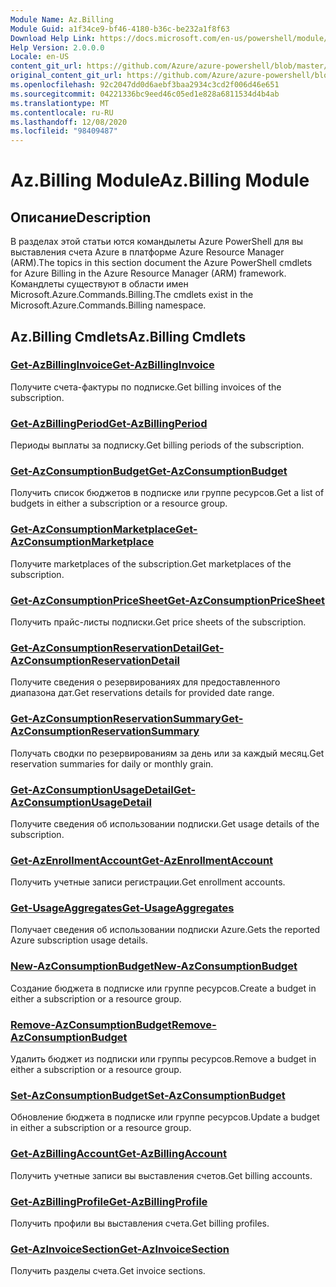 ```yaml
---
Module Name: Az.Billing
Module Guid: a1f34ce9-bf46-4180-b36c-be232a1f8f63
Download Help Link: https://docs.microsoft.com/en-us/powershell/module/az.billing
Help Version: 2.0.0.0
Locale: en-US
content_git_url: https://github.com/Azure/azure-powershell/blob/master/src/Billing/Billing/help/Az.Billing.md
original_content_git_url: https://github.com/Azure/azure-powershell/blob/master/src/Billing/Billing/help/Az.Billing.md
ms.openlocfilehash: 92c2047dd0d6aebf3baa2934c3cd2f006d46e651
ms.sourcegitcommit: 04221336bc9eed46c05ed1e828a6811534d4b4ab
ms.translationtype: MT
ms.contentlocale: ru-RU
ms.lasthandoff: 12/08/2020
ms.locfileid: "98409487"
---
```

# <span data-ttu-id="b1a7c-101">Az.Billing Module</span><span class="sxs-lookup"><span data-stu-id="b1a7c-101">Az.Billing Module</span></span>
## <span data-ttu-id="b1a7c-102">Описание</span><span class="sxs-lookup"><span data-stu-id="b1a7c-102">Description</span></span>
<span data-ttu-id="b1a7c-103">В разделах этой статьи ются командылеты Azure PowerShell для вы выставления счета Azure в платформе Azure Resource Manager (ARM).</span><span class="sxs-lookup"><span data-stu-id="b1a7c-103">The topics in this section document the Azure PowerShell cmdlets for Azure Billing in the Azure Resource Manager (ARM) framework.</span></span> <span data-ttu-id="b1a7c-104">Командлеты существуют в области имен Microsoft.Azure.Commands.Billing.</span><span class="sxs-lookup"><span data-stu-id="b1a7c-104">The cmdlets exist in the Microsoft.Azure.Commands.Billing namespace.</span></span>

## <span data-ttu-id="b1a7c-105">Az.Billing Cmdlets</span><span class="sxs-lookup"><span data-stu-id="b1a7c-105">Az.Billing Cmdlets</span></span>
### [<span data-ttu-id="b1a7c-106">Get-AzBillingInvoice</span><span class="sxs-lookup"><span data-stu-id="b1a7c-106">Get-AzBillingInvoice</span></span>](Get-AzBillingInvoice.md)
<span data-ttu-id="b1a7c-107">Получите счета-фактуры по подписке.</span><span class="sxs-lookup"><span data-stu-id="b1a7c-107">Get billing invoices of the subscription.</span></span>

### [<span data-ttu-id="b1a7c-108">Get-AzBillingPeriod</span><span class="sxs-lookup"><span data-stu-id="b1a7c-108">Get-AzBillingPeriod</span></span>](Get-AzBillingPeriod.md)
<span data-ttu-id="b1a7c-109">Периоды выплаты за подписку.</span><span class="sxs-lookup"><span data-stu-id="b1a7c-109">Get billing periods of the subscription.</span></span>

### [<span data-ttu-id="b1a7c-110">Get-AzConsumptionBudget</span><span class="sxs-lookup"><span data-stu-id="b1a7c-110">Get-AzConsumptionBudget</span></span>](Get-AzConsumptionBudget.md)
<span data-ttu-id="b1a7c-111">Получить список бюджетов в подписке или группе ресурсов.</span><span class="sxs-lookup"><span data-stu-id="b1a7c-111">Get a list of budgets in either a subscription or a resource group.</span></span>

### [<span data-ttu-id="b1a7c-112">Get-AzConsumptionMarketplace</span><span class="sxs-lookup"><span data-stu-id="b1a7c-112">Get-AzConsumptionMarketplace</span></span>](Get-AzConsumptionMarketplace.md)
<span data-ttu-id="b1a7c-113">Получите marketplaces of the subscription.</span><span class="sxs-lookup"><span data-stu-id="b1a7c-113">Get marketplaces of the subscription.</span></span>

### [<span data-ttu-id="b1a7c-114">Get-AzConsumptionPriceSheet</span><span class="sxs-lookup"><span data-stu-id="b1a7c-114">Get-AzConsumptionPriceSheet</span></span>](Get-AzConsumptionPriceSheet.md)
<span data-ttu-id="b1a7c-115">Получить прайс-листы подписки.</span><span class="sxs-lookup"><span data-stu-id="b1a7c-115">Get price sheets of the subscription.</span></span>

### [<span data-ttu-id="b1a7c-116">Get-AzConsumptionReservationDetail</span><span class="sxs-lookup"><span data-stu-id="b1a7c-116">Get-AzConsumptionReservationDetail</span></span>](Get-AzConsumptionReservationDetail.md)
<span data-ttu-id="b1a7c-117">Получите сведения о резервированиях для предоставленного диапазона дат.</span><span class="sxs-lookup"><span data-stu-id="b1a7c-117">Get reservations details for provided date range.</span></span>

### [<span data-ttu-id="b1a7c-118">Get-AzConsumptionReservationSummary</span><span class="sxs-lookup"><span data-stu-id="b1a7c-118">Get-AzConsumptionReservationSummary</span></span>](Get-AzConsumptionReservationSummary.md)
<span data-ttu-id="b1a7c-119">Получать сводки по резервированиям за день или за каждый месяц.</span><span class="sxs-lookup"><span data-stu-id="b1a7c-119">Get reservation summaries for daily or monthly grain.</span></span>

### [<span data-ttu-id="b1a7c-120">Get-AzConsumptionUsageDetail</span><span class="sxs-lookup"><span data-stu-id="b1a7c-120">Get-AzConsumptionUsageDetail</span></span>](Get-AzConsumptionUsageDetail.md)
<span data-ttu-id="b1a7c-121">Получите сведения об использовании подписки.</span><span class="sxs-lookup"><span data-stu-id="b1a7c-121">Get usage details of the subscription.</span></span>

### [<span data-ttu-id="b1a7c-122">Get-AzEnrollmentAccount</span><span class="sxs-lookup"><span data-stu-id="b1a7c-122">Get-AzEnrollmentAccount</span></span>](Get-AzEnrollmentAccount.md)
<span data-ttu-id="b1a7c-123">Получить учетные записи регистрации.</span><span class="sxs-lookup"><span data-stu-id="b1a7c-123">Get enrollment accounts.</span></span>

### [<span data-ttu-id="b1a7c-124">Get-UsageAggregates</span><span class="sxs-lookup"><span data-stu-id="b1a7c-124">Get-UsageAggregates</span></span>](Get-UsageAggregates.md)
<span data-ttu-id="b1a7c-125">Получает сведения об использовании подписки Azure.</span><span class="sxs-lookup"><span data-stu-id="b1a7c-125">Gets the reported Azure subscription usage details.</span></span>

### [<span data-ttu-id="b1a7c-126">New-AzConsumptionBudget</span><span class="sxs-lookup"><span data-stu-id="b1a7c-126">New-AzConsumptionBudget</span></span>](New-AzConsumptionBudget.md)
<span data-ttu-id="b1a7c-127">Создание бюджета в подписке или группе ресурсов.</span><span class="sxs-lookup"><span data-stu-id="b1a7c-127">Create a budget in either a subscription or a resource group.</span></span>

### [<span data-ttu-id="b1a7c-128">Remove-AzConsumptionBudget</span><span class="sxs-lookup"><span data-stu-id="b1a7c-128">Remove-AzConsumptionBudget</span></span>](Remove-AzConsumptionBudget.md)
<span data-ttu-id="b1a7c-129">Удалить бюджет из подписки или группы ресурсов.</span><span class="sxs-lookup"><span data-stu-id="b1a7c-129">Remove a budget in either a subscription or a resource group.</span></span>

### [<span data-ttu-id="b1a7c-130">Set-AzConsumptionBudget</span><span class="sxs-lookup"><span data-stu-id="b1a7c-130">Set-AzConsumptionBudget</span></span>](Set-AzConsumptionBudget.md)
<span data-ttu-id="b1a7c-131">Обновление бюджета в подписке или группе ресурсов.</span><span class="sxs-lookup"><span data-stu-id="b1a7c-131">Update a budget in either a subscription or a resource group.</span></span>

### [<span data-ttu-id="b1a7c-132">Get-AzBillingAccount</span><span class="sxs-lookup"><span data-stu-id="b1a7c-132">Get-AzBillingAccount</span></span>](Get-AzBillingAccount.md)
<span data-ttu-id="b1a7c-133">Получить учетные записи вы выставления счетов.</span><span class="sxs-lookup"><span data-stu-id="b1a7c-133">Get billing accounts.</span></span>

### [<span data-ttu-id="b1a7c-134">Get-AzBillingProfile</span><span class="sxs-lookup"><span data-stu-id="b1a7c-134">Get-AzBillingProfile</span></span>](Get-AzBillingProfile.md)
<span data-ttu-id="b1a7c-135">Получить профили вы выставления счета.</span><span class="sxs-lookup"><span data-stu-id="b1a7c-135">Get billing profiles.</span></span>

### [<span data-ttu-id="b1a7c-136">Get-AzInvoiceSection</span><span class="sxs-lookup"><span data-stu-id="b1a7c-136">Get-AzInvoiceSection</span></span>](Get-AzInvoiceSection.md)
<span data-ttu-id="b1a7c-137">Получить разделы счета.</span><span class="sxs-lookup"><span data-stu-id="b1a7c-137">Get invoice sections.</span></span>

